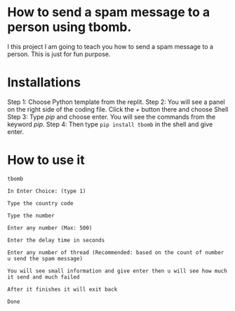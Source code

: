 # How to send a spam message to a person using tbomb.

I this project I am going to teach you how to send a spam message to a person.
This is just for fun purpose. 

# Installations

Step 1: Choose Python template from the replit.
Step 2: You will see a panel on the right side of the coding file. Click the *+* button there and choose Shell
Step 3: Type _pip_ and choose enter. You will see the commands from the keyword _pip_.
Step 4: Then type ```pip install tbomb``` in the shell and give enter.

# How to use it

```tbomb```

```In Enter Choice: (type 1)```

```Type the country code```

```Type the number```

```Enter any number (Max: 500)```

```Enter the delay time in seconds```

```Enter any number of thread (Recommended: based on the count of number u send the spam message)```

```You will see small information and give enter then u will see how much it send and much failed```

```After it finishes it will exit back```

```Done```
